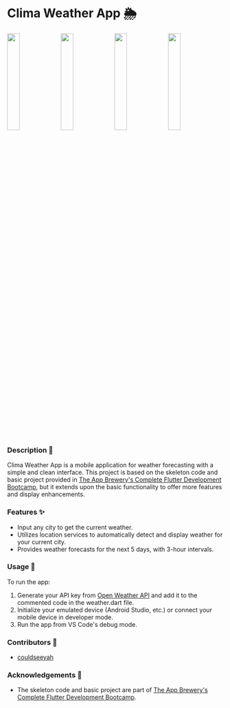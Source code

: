 # Clima Weather App 🌦️

<img src="https://github.com/couldseeyah/Clima_Weather_App/assets/116055831/083a9456-93f1-46b4-8df3-9556aa6e7249" width="24%" height="auto">
<img src="https://github.com/couldseeyah/Clima_Weather_App/assets/116055831/dd0cbc9b-3498-4299-a067-509be99a7189" width="24%" height="auto">
<img src="https://github.com/couldseeyah/Clima_Weather_App/assets/116055831/4a18daab-1fce-4fa8-a784-ac88c41d9c14" width="24%" height="auto">
<img src="https://github.com/couldseeyah/Clima_Weather_App/assets/116055831/33e454e0-288b-4634-a22d-401245edc4d9" width="24%" height="auto">


### Description 📝
Clima Weather App is a mobile application for weather forecasting with a simple and clean interface. This project is based on the skeleton code and basic project provided in [The App Brewery's Complete Flutter Development Bootcamp](https://www.appbrewery.co/), but it extends upon the basic functionality to offer more features and display enhancements.

### Features ✨
- Input any city to get the current weather.
- Utilizes location services to automatically detect and display weather for your current city.
- Provides weather forecasts for the next 5 days, with 3-hour intervals.
  
### Usage 🚀
To run the app:
1. Generate your API key from [Open Weather API](https://openweathermap.org/api) and add it to the commented code in the weather.dart file.
2. Initialize your emulated device (Android Studio, etc.) or connect your mobile device in developer mode.
3. Run the app from VS Code's debug mode.

### Contributors 👥
- [couldseeyah](https://github.com/your-username)

### Acknowledgements 🙏
- The skeleton code and basic project are part of [The App Brewery's Complete Flutter Development Bootcamp](https://www.appbrewery.co/).
